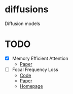 # diffusions
Diffusion models

# TODO

- [x] Memory Efficient Attention
  - [Paper](https://arxiv.org/abs/2112.05682)
- [ ] Focal Frequency Loss
  - [Code](https://github.com/EndlessSora/focal-frequency-loss)
  - [Paper](https://arxiv.org/abs/2012.12821)
  - [Homepage](https://www.mmlab-ntu.com/project/ffl/index.html)